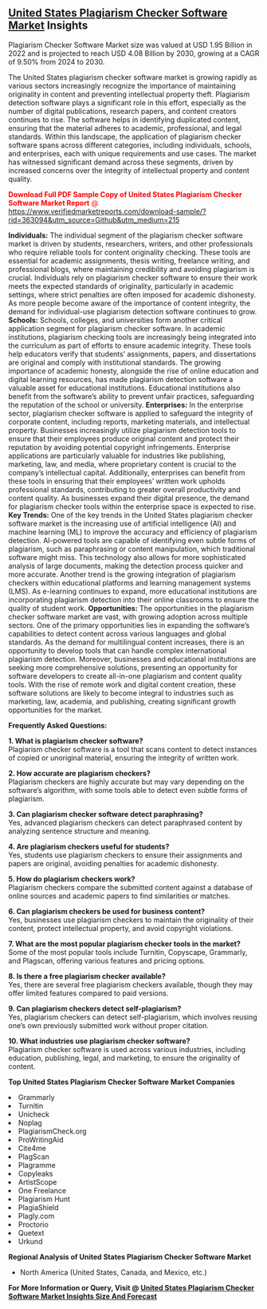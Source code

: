 <h2><a href="https://www.verifiedmarketreports.com/download-sample/?rid=363094&amp;utm_source=Github&amp;utm_medium=215" target="_blank">United States Plagiarism Checker Software Market</a> Insights</h2><p>Plagiarism Checker Software Market size was valued at USD 1.95 Billion in 2022 and is projected to reach USD 4.08 Billion by 2030, growing at a CAGR of 9.50% from 2024 to 2030.</p><p> <p>The United States plagiarism checker software market is growing rapidly as various sectors increasingly recognize the importance of maintaining originality in content and preventing intellectual property theft. Plagiarism detection software plays a significant role in this effort, especially as the number of digital publications, research papers, and content creators continues to rise. The software helps in identifying duplicated content, ensuring that the material adheres to academic, professional, and legal standards. Within this landscape, the application of plagiarism checker software spans across different categories, including individuals, schools, and enterprises, each with unique requirements and use cases. The market has witnessed significant demand across these segments, driven by increased concerns over the integrity of intellectual property and content quality. <p><span class=""><span style="color: #ff0000;"><strong>Download Full PDF Sample Copy of United States Plagiarism Checker Software Market Report</strong> @ </span><a href="https://www.verifiedmarketreports.com/download-sample/?rid=363094&amp;utm_source=Github&amp;utm_medium=215" target="_blank">https://www.verifiedmarketreports.com/download-sample/?rid=363094&amp;utm_source=Github&amp;utm_medium=215</a></span></p></p> <p><strong>Individuals:</strong> The individual segment of the plagiarism checker software market is driven by students, researchers, writers, and other professionals who require reliable tools for content originality checking. These tools are essential for academic assignments, thesis writing, freelance writing, and professional blogs, where maintaining credibility and avoiding plagiarism is crucial. Individuals rely on plagiarism checker software to ensure their work meets the expected standards of originality, particularly in academic settings, where strict penalties are often imposed for academic dishonesty. As more people become aware of the importance of content integrity, the demand for individual-use plagiarism detection software continues to grow. <strong>Schools:</strong> Schools, colleges, and universities form another critical application segment for plagiarism checker software. In academic institutions, plagiarism checking tools are increasingly being integrated into the curriculum as part of efforts to ensure academic integrity. These tools help educators verify that students’ assignments, papers, and dissertations are original and comply with institutional standards. The growing importance of academic honesty, alongside the rise of online education and digital learning resources, has made plagiarism detection software a valuable asset for educational institutions. Educational institutions also benefit from the software’s ability to prevent unfair practices, safeguarding the reputation of the school or university. <strong>Enterprises:</strong> In the enterprise sector, plagiarism checker software is applied to safeguard the integrity of corporate content, including reports, marketing materials, and intellectual property. Businesses increasingly utilize plagiarism detection tools to ensure that their employees produce original content and protect their reputation by avoiding potential copyright infringements. Enterprise applications are particularly valuable for industries like publishing, marketing, law, and media, where proprietary content is crucial to the company’s intellectual capital. Additionally, enterprises can benefit from these tools in ensuring that their employees’ written work upholds professional standards, contributing to greater overall productivity and content quality. As businesses expand their digital presence, the demand for plagiarism checker tools within the enterprise space is expected to rise. <strong>Key Trends:</strong> One of the key trends in the United States plagiarism checker software market is the increasing use of artificial intelligence (AI) and machine learning (ML) to improve the accuracy and efficiency of plagiarism detection. AI-powered tools are capable of identifying even subtle forms of plagiarism, such as paraphrasing or content manipulation, which traditional software might miss. This technology also allows for more sophisticated analysis of large documents, making the detection process quicker and more accurate. Another trend is the growing integration of plagiarism checkers within educational platforms and learning management systems (LMS). As e-learning continues to expand, more educational institutions are incorporating plagiarism detection into their online classrooms to ensure the quality of student work. <strong>Opportunities:</strong> The opportunities in the plagiarism checker software market are vast, with growing adoption across multiple sectors. One of the primary opportunities lies in expanding the software’s capabilities to detect content across various languages and global standards. As the demand for multilingual content increases, there is an opportunity to develop tools that can handle complex international plagiarism detection. Moreover, businesses and educational institutions are seeking more comprehensive solutions, presenting an opportunity for software developers to create all-in-one plagiarism and content quality tools. With the rise of remote work and digital content creation, these software solutions are likely to become integral to industries such as marketing, law, academia, and publishing, creating significant growth opportunities for the market. <p><strong>Frequently Asked Questions:</strong></p> <p><strong>1. What is plagiarism checker software?</strong><br>Plagiarism checker software is a tool that scans content to detect instances of copied or unoriginal material, ensuring the integrity of written work.</p> <p><strong>2. How accurate are plagiarism checkers?</strong><br>Plagiarism checkers are highly accurate but may vary depending on the software’s algorithm, with some tools able to detect even subtle forms of plagiarism.</p> <p><strong>3. Can plagiarism checker software detect paraphrasing?</strong><br>Yes, advanced plagiarism checkers can detect paraphrased content by analyzing sentence structure and meaning.</p> <p><strong>4. Are plagiarism checkers useful for students?</strong><br>Yes, students use plagiarism checkers to ensure their assignments and papers are original, avoiding penalties for academic dishonesty.</p> <p><strong>5. How do plagiarism checkers work?</strong><br>Plagiarism checkers compare the submitted content against a database of online sources and academic papers to find similarities or matches.</p> <p><strong>6. Can plagiarism checkers be used for business content?</strong><br>Yes, businesses use plagiarism checkers to maintain the originality of their content, protect intellectual property, and avoid copyright violations.</p> <p><strong>7. What are the most popular plagiarism checker tools in the market?</strong><br>Some of the most popular tools include Turnitin, Copyscape, Grammarly, and Plagscan, offering various features and pricing options.</p> <p><strong>8. Is there a free plagiarism checker available?</strong><br>Yes, there are several free plagiarism checkers available, though they may offer limited features compared to paid versions.</p> <p><strong>9. Can plagiarism checkers detect self-plagiarism?</strong><br>Yes, plagiarism checkers can detect self-plagiarism, which involves reusing one’s own previously submitted work without proper citation.</p> <p><strong>10. What industries use plagiarism checker software?</strong><br>Plagiarism checker software is used across various industries, including education, publishing, legal, and marketing, to ensure the originality of content.</p> </p><p><strong>Top United States Plagiarism Checker Software Market Companies</strong></p><div data-test-id=""><p><li>Grammarly</li><li> Turnitin</li><li> Unicheck</li><li> Noplag</li><li> PlagiarismCheck.org</li><li> ProWritingAid</li><li> Cite4me</li><li> PlagScan</li><li> Plagramme</li><li> Copyleaks</li><li> ArtistScope</li><li> One Freelance</li><li> Plagiarism Hunt</li><li> PlagiaShield</li><li> Plagly.com</li><li> Proctorio</li><li> Quetext</li><li> Urkund</li></p><div><strong>Regional Analysis of&nbsp;United States Plagiarism Checker Software Market</strong></div><ul><li dir="ltr"><p dir="ltr">North America&nbsp;(United States, Canada, and Mexico, etc.)</p></li></ul><p><strong>For More Information or Query, Visit @&nbsp;</strong><strong><a href="https://www.verifiedmarketreports.com/product/plagiarism-checker-software-market/?utm_source=Github&amp;utm_medium=215" target="_blank">United States Plagiarism Checker Software Market Insights Size And Forecast</a></strong></p></div>
